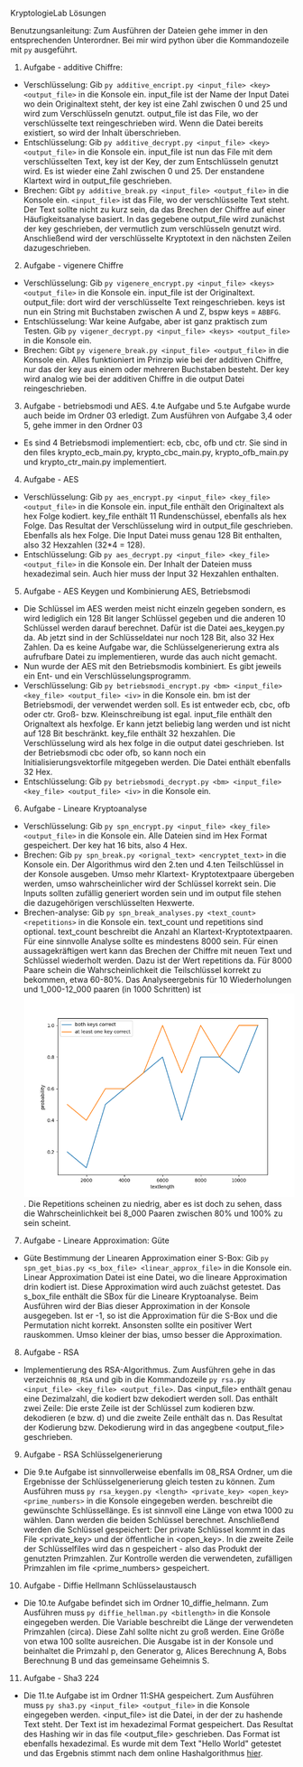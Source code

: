 KryptologieLab Lösungen

Benutzungsanleitung:
Zum Ausführen der Dateien gehe immer in den entsprechenden Unterordner. Bei mir wird python über die Kommandozeile mit `py` ausgeführt.

1. Aufgabe - additive Chiffre:
- Verschlüsselung: Gib `py additive_encript.py <input_file> <key> <output_file>` in die Konsole ein. input_file ist der Name der Input Datei wo dein Originaltext steht, der key ist eine Zahl zwischen 0 und 25 und wird zum Verschlüsseln genutzt. output_file ist das File, wo der verschlüsselte text reingeschrieben wird. Wenn die Datei bereits existiert, so wird der Inhalt überschrieben.
- Entschlüsselung: Gib `py additive_decrypt.py <input_file> <key> <output_file>` in die Konsole ein. input_file ist nun das File mit dem verschlüsselten Text, key ist der Key, der zum Entschlüsseln genutzt wird. Es ist wieder eine Zahl zwischen 0 und 25. Der enstandene Klartext wird in output_file geschrieben.
- Brechen: Gibt `py additive_break.py <input_file> <output_file>` in die Konsole ein. `<input_file>` ist das File, wo der verschlüsselte Text steht. Der Text sollte nicht zu kurz sein, da das Brechen der Chiffre auf einer Häufigkeitsanalyse basiert. In das gegebene output_file wird zunächst der key geschrieben, der vermutlich zum verschlüsseln genutzt wird. Anschließend wird der verschlüsselte Kryptotext in den nächsten Zeilen dazugeschrieben.

2. Aufgabe - vigenere Chiffre
- Verschlüsselung: Gib `py vigenere_encrypt.py <input_file> <keys> <output_file>` in die Konsole ein. input_file ist der Originaltext. output_file: dort wird der verschlüsselte Text reingeschrieben. keys ist nun ein String mit Buchstaben zwischen A und Z, bspw keys = `ABBFG`.
- Entschlüsselung: War keine Aufgabe, aber ist ganz praktisch zum Testen. Gib `py vigener_decrypt.py <input_file> <keys> <output_file>` in die Konsole ein. 
- Brechen: Gibt `py vigenere_break.py <input_file> <output_file>` in die Konsole ein. Alles funktioniert im Prinzip wie bei der additiven Chiffre, nur das der key aus einem oder mehreren Buchstaben besteht. Der key wird analog wie bei der additiven Chiffre in die output Datei reingeschrieben.

3. Aufgabe - betriebsmodi und AES. 4.te Aufgabe und 5.te Aufgabe wurde auch beide im Ordner 03 erledigt. Zum Ausführen von Aufgabe 3,4 oder 5, gehe immer in den Ordner 03
- Es sind 4 Betriebsmodi implementiert: ecb, cbc, ofb und ctr. Sie sind in den files krypto_ecb_main.py, krypto_cbc_main.py, krypto_ofb_main.py und krypto_ctr_main.py implementiert.

4. Aufgabe - AES
- Verschlüsselung: Gib `py aes_encrypt.py <input_file> <key_file> <output_file>` in die Konsole ein. input_file enthält den Originaltext als hex Folge kodiert. key_file enthält 11 Rundenschüssel, ebenfalls als hex Folge. Das Resultat der Verschlüsselung wird in output_file geschrieben. Ebenfalls als hex Folge. Die Input Datei muss genau 128 Bit enthalten, also 32 Hexzahlen (32*4 = 128).
- Entschlüsselung: Gib `py aes_decrypt.py <input_file> <key_file> <output_file>` in die Konsole ein. Der Inhalt der Dateien muss hexadezimal sein. Auch hier muss der Input 32 Hexzahlen enthalten.

5. Aufgabe - AES Keygen und Kombinierung AES, Betriebsmodi
- Die Schlüssel im AES werden meist nicht einzeln gegeben sondern, es wird lediglich ein 128 Bit langer Schlüssel gegeben und die anderen 10 Schlüssel werden darauf berechnet. Dafür ist die Datei aes_keygen.py da. Ab jetzt sind in der Schlüsseldatei nur noch 128 Bit, also 32 Hex Zahlen. Da es keine Aufgabe war, die Schlüsselgenerierung extra als aufrufbare Datei zu implementieren, wurde das auch nicht gemacht.
- Nun wurde der AES mit den Betriebsmodis kombiniert. Es gibt jeweils ein Ent- und ein Verschlüsselungsprogramm. 
- Verschlüsselung: Gib `py betriebsmodi_encrypt.py <bm> <input_file> <key_file> <output_file> <iv>` in die Konsole ein. bm ist der Betriebsmodi, der verwendet werden soll. Es ist entweder ecb, cbc, ofb oder ctr. Groß- bzw. Kleinschreibung ist egal. input_file enthält den Orignaltext als hexfolge. Er kann jetzt beliebig lang werden und ist nicht auf 128 Bit beschränkt. key_file enthält 32 hexzahlen. Die Verschlüsselung wird als hex folge in die output datei geschrieben. Ist der Betriebsmodi cbc oder ofb, so kann noch ein Initialisierungsvektorfile mitgegeben werden. Die Datei enthält ebenfalls 32 Hex.
- Entschlüsselung: Gib `py betriebsmodi_decrypt.py <bm> <input_file> <key_file> <output_file> <iv>` in die Konsole ein.

6. Aufgabe - Lineare Kryptoanalyse
- Verschlüsselung: Gib `py spn_encrypt.py <input_file> <key_file> <output_file>` in die Konsole ein. Alle Dateien sind im Hex Format gespeichert. Der key hat 16 bits, also 4 Hex. 
- Brechen: Gib `py spn_break.py <orignal_text> <encryptet_text>` in die Konsole ein. Der Algorithmus wird den 2.ten und 4.ten Teilschlüssel in der Konsole ausgeben. Umso mehr Klartext- Kryptotextpaare übergeben werden, umso wahrscheinlicher wird der Schlüssel korrekt sein. Die Inputs sollten zufällig generiert worden sein und im output file stehen die dazugehörigen verschlüsselten Hexwerte.
- Brechen-analyse: Gib `py spn_break_analyses.py <text_count> <repetitions>` in die Konsole ein. text_count und repetitions sind optional. text_count beschreibt die Anzahl an Klartext-Kryptotextpaaren. Für eine sinnvolle Analyse sollte es mindestens 8000 sein. Für einen aussagekräftigen wert kann das Brechen der Chiffre mit neuen Text und Schlüssel wiederholt werden. Dazu ist der Wert repetitions da. Für 8000 Paare schein die Wahrscheinlichkeit die Teilschlüssel korrekt zu bekommen, etwa 60-80%. Das Analyseergebnis für 10 Wiederholungen und 1_000-12_000 paaren (in 1000 Schritten) ist ![Analyseergebnis](analysis_spn.png).
Die Repetitions scheinen zu niedrig, aber es ist doch zu sehen, dass die Wahrscheinlichkeit bei 8_000 Paaren zwischen 80% und 100% zu sein scheint.

7. Aufgabe - Lineare Approximation: Güte
- Güte Bestimmung der Linearen Approximation einer S-Box: Gib `py spn_get_bias.py <s_box_file> <linear_approx_file>` in die Konsole ein. Linear Approximation Datei ist eine Datei, wo die lineare Approximation drin kodiert ist. Diese Approximation wird auch zuächst getestet. Das s_box_file enthält die SBox für die Lineare Kryptoanalyse. Beim Ausführen wird der Bias dieser Approximation in der Konsole ausgegeben. Ist er -1, so ist die Approximation für die S-Box und die Permutation nicht korrekt. Ansonsten sollte ein positiver Wert rauskommen. Umso kleiner der bias, umso besser die Approximation.

8. Aufgabe - RSA 
- Implementierung des RSA-Algorithmus. Zum Ausführen gehe in das verzeichnis `08_RSA` und gib in die Kommandozeile `py rsa.py <input_file> <key_file> <output_file>`. Das <input_file> enthält genau eine Dezimalzahl, die kodiert bzw dekodiert werden soll. Das <keyfile> enthält zwei Zeile: Die erste Zeile ist der Schlüssel zum kodieren bzw. dekodieren (e bzw. d) und die zweite Zeile enthält das n. Das Resultat der Kodierung bzw. Dekodierung wird in das angegbene <output_file> geschrieben.

9. Aufgabe - RSA Schlüsselgenerierung
- Die 9.te Aufgabe ist sinnvollerweise ebenfalls im 08_RSA Ordner, um die Ergebnisse der Schlüsselgenerierung gleich testen zu können. Zum Ausführen muss `py rsa_keygen.py <length> <private_key> <open_key> <prime_numbers>` in die Konsole eingegeben werden. <lenght> beschreibt die gewünschte Schlüssellänge. Es ist sinnvoll eine Länge von etwa 1000 zu wählen. Dann werden die beiden Schlüssel berechnet. Anschließend werden die Schlüssel gespeichert: Der private Schlüssel kommt in das File <private_key> und der öffentliche in <open_key>. In die zweite Zeile der Schlüsselfiles wird das n gespeichert - also das Produkt der genutzten Primzahlen. Zur Kontrolle werden die verwendeten, zufälligen Primzahlen im file <prime_numbers> gespeichert.

10. Aufgabe - Diffie Hellmann Schlüsselaustausch
- Die 10.te Aufgabe befindet sich im Ordner 10_diffie_helmann. Zum Ausführen muss `py diffie_hellman.py <bitlength>` in die Konsole eingegeben werden. Die Variable <bitlength> beschreibt die Länge der verwendeten Primzahlen (circa). Diese Zahl sollte nicht zu groß werden. Eine Größe von etwa 100 sollte ausreichen. Die Ausgabe ist in der Konsole und beinhaltet die Primzahl p, den Generator g, Alices Berechnung A, Bobs Berechnung B und das gemeinsame Geheimnis S.

11. Aufgabe - Sha3 224
- Die 11.te Aufgabe ist im Ordner 11:SHA gespeichert. Zum Ausführen muss `py sha3.py <input_file> <output_file>` in die Konsole eingegeben werden. <input_file> ist die Datei, in der der zu hashende Text steht. Der Text ist im hexadezimal Format gespeichert. Das Resultat des Hashing wir in das file <output_file> geschrieben. Das Format ist ebenfalls hexadezimal. Es wurde mit dem Text "Hello World" getestet und das Ergebnis stimmt nach dem online Hashalgorithmus [hier](https://emn178.github.io/online-tools/sha3_224.html).
